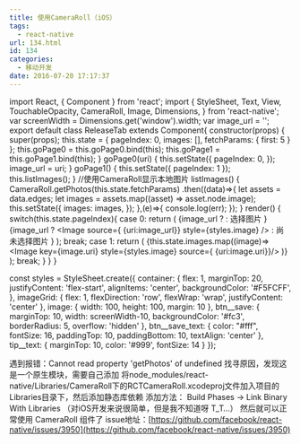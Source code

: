 ```yaml
---
title: 使用CameraRoll（iOS）
tags:
  - react-native
url: 134.html
id: 134
categories:
  - 移动开发
date: 2016-07-20 17:17:37
---
```


import React, { Component } from 'react';
import {
  StyleSheet,
  Text,
  View,
  TouchableOpacity,
  CameraRoll,
  Image,
  Dimensions,
} from 'react-native';
var screenWidth = Dimensions.get('window').width;
var image_url = '';
export default class ReleaseTab extends Component{
  constructor(props) {
    super(props);
    this.state = {
      pageIndex: 0,
      images: \[\],
      fetchParams: {
        first: 5
      }
    };
    this.goPage0 = this.goPage0.bind(this);
    this.goPage1 = this.goPage1.bind(this);
  }
  goPage0(uri) {
    this.setState({
      pageIndex: 0,
    });
    image_url = uri;
  }
  goPage1() {
    this.setState({
      pageIndex: 1
    });
    this.listImages();
  }
  //使用CameraRoll显示本地图片
  listImages() {
    CameraRoll.getPhotos(this.state.fetchParams)
      .then((data)=>{
        let assets = data.edges;
	let images = assets.map((asset) => asset.node.image);
	this.setState({
	  images: images,
	});
      },(e)=>{
	console.log(err);
      });
  }
  render() {
    switch(this.state.pageIndex){
      case 0:
	return (
	  <View style={styles.container}>
	    {image_url ? <Text></Text> :
              <TouchableOpacity style={styles.btn__save} onPress={this.goPage1}>
                <Text style={styles.btn\_\_save\_text}>选择图片</Text>
              </TouchableOpacity>
            }
            {image_url ?
              <View>
                <Image source={ {uri:image_url}} style={styles.image} />
              </View> :
              <Text style={styles.tip__text}>尚未选择图片</Text>
             }
           </View>
         );
         break;
       case 1:
         return (
           <View style={styles.container}>
             <View style={styles.imageGrid}>
	       {this.state.images.map((image)=>
	<TouchableOpacity key={image.uri} onPress={this.goPage0.bind(null,image.uri)}>
          <Image key={image.uri} style={styles.image} source={ {uri:image.uri}}/>
	</TouchableOpacity>)}
      </View>
    </View>
  );
  break;
}
}
}

const styles = StyleSheet.create({
  container: {
    flex: 1,
    marginTop: 20,
    justifyContent: 'flex-start',
    alignItems: 'center',
    backgroundColor: '#F5FCFF',
  },
  imageGrid: {
  	flex: 1,
  	flexDirection: 'row',
  	flexWrap: 'wrap',
  	justifyContent: 'center'
  },
  image: {
  	width: 100,
  	height: 100,
  	margin: 10
  },
  btn__save: {
  	marginTop: 10,
  	width: screenWidth-10,
  	backgroundColor: '#fc3',
  	borderRadius: 5,
  	overflow: 'hidden'
  },
  btn\_\_save\_text: {
  	color: "#fff",
  	fontSize: 16,
  	paddingTop: 10,
  	paddingBottom: 10,
  	textAlign: 'center'
  },
  tip__text: {
  	marginTop: 10,
  	color: '#999',
  	fontSize: 14
  }
});

遇到报错：Cannot read property 'getPhotos' of undefined 找寻原因，发现这是一个原生模块，需要自己添加 将node\_modules/react-native/Libraries/CameraRoll下的RCTCameraRoll.xcodeproj文件加入项目的Libraries目录下，然后添加静态库依赖 添加方法： Build Phases -> Link Binary With Libraries （对iOS开发来说很简单，但是我不知道呀 T\_T…） 然后就可以正常使用 CameraRoll 组件了 issue地址：[https://github.com/facebook/react-native/issues/3950](https://github.com/facebook/react-native/issues/3950)